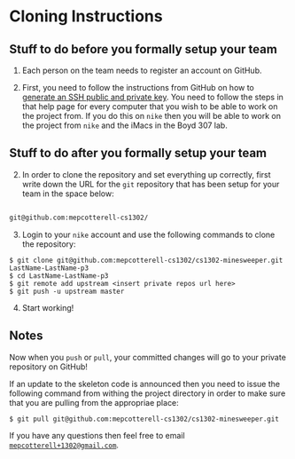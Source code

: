 # Cloning Instructions

## Stuff to do before you formally setup your team

1. Each person on the team needs to register an account on GitHub.

2. First, you need to follow the instructions from GitHub on how to 
[generate an SSH public and private key](https://help.github.com/articles/generating-ssh-keys). You need to follow the steps in that help page for every computer that you 
wish to be able to work on the project from. If you do this on <code>nike</code> then
you will be able to work on the project from <code>nike</code> and the iMacs in the
Boyd 307 lab.

## Stuff to do after you formally setup your team

2. In order to clone the repository and set everything up correctly, first write
down the URL for the <code>git</code> repository that has been setup for your
team in the space below:

````markdown

git@github.com:mepcotterell-cs1302/

````

3. Login to your <code>nike</code> account and use the following commands to clone the
repository:

````
$ git clone git@github.com:mepcotterell-cs1302/cs1302-minesweeper.git LastName-LastName-p3
$ cd LastName-LastName-p3
$ git remote add upstream <insert private repos url here>
$ git push -u upstream master
````

4. Start working!

## Notes

Now when you <code>push</code> or <code>pull</code>, your committed changes will go to your
private repository on GitHub!

If an update to the skeleton code is announced then you need to issue the following
command from withing the project directory in order to make sure that you are 
pulling from the appropriae place:

````
$ git pull git@github.com:mepcotterell-cs1302/cs1302-minesweeper.git
````

If you have any questions then feel free to email <code>mepcotterell+1302@gmail.com</code>.